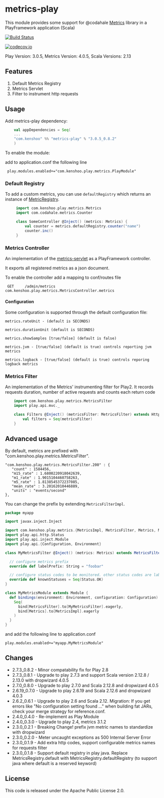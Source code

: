 # metrics-play

This module provides some support for @codahale [Metrics](https://dropwizard.github.io/metrics/4.0.5/) library in a PlayFramework application (Scala)

[![Build Status](https://travis-ci.org/kenshoo/metrics-play.png)](https://travis-ci.org/kenshoo/metrics-play)

[![codecov.io](https://img.shields.io/codecov/c/gh/kenshoo/metrics-play/master.svg)](https://codecov.io/github/kenshoo/metrics-play/branch/master)

Play Version: 3.0.5, Metrics Version: 4.0.5, Scala Versions: 2.13

## Features

1. Default Metrics Registry
2. Metrics Servlet
3. Filter to instrument http requests


## Usage

Add metrics-play dependency:

```scala
    val appDependencies = Seq(
    ...
    "com.kenshoo" %% "metrics-play" % "3.0.5_0.8.2"
    )
```

To enable the module:

add to application.conf the following line

     play.modules.enabled+="com.kenshoo.play.metrics.PlayModule"

### Default Registry

To add a custom metrics, you can use `defaultRegistry` which returns an instance of [MetricRegistry](https://metrics.dropwizard.io/4.0.5/manual/core).

```scala
     import com.kenshoo.play.metrics.Metrics
     import com.codahale.metrics.Counter

     class SomeController @Inject() (metrics: Metrics) {
         val counter = metrics.defaultRegistry.counter("name")
         counter.inc()
     }
````

### Metrics Controller

An implementation of the [metrics-servlet](https://metrics.dropwizard.io/4.0.5/manual/servlets#metricsservlet) as a PlayFramework controller.

It exports all registered metrics as a json document.

To enable the controller add a mapping to conf/routes file

     GET     /admin/metrics              com.kenshoo.play.metrics.MetricsController.metrics

#### Configuration
Some configuration is supported through the default configuration file:

    metrics.rateUnit - (default is SECONDS)

    metrics.durationUnit (default is SECONDS)

    metrics.showSamples [true/false] (default is false)

    metrics.jvm - [true/false] (default is true) controls reporting jvm metrics

    metrics.logback - [true/false] (default is true) controls reporing logback metrics

### Metrics Filter

An implementation of the Metrics' instrumenting filter for Play2. It records requests duration, number of active requests and counts each return code


```scala
    import com.kenshoo.play.metrics.MetricsFilter
    import play.api.mvc._

    class Filters @Inject() (metricsFilter: MetricsFilter) extends HttpFilters {
        val filters = Seq(metricsFilter)
    }
```

## Advanced usage

By default, metrics are prefixed with "com.kenshoo.play.metrics.MetricsFilter".

```
"com.kenshoo.play.metrics.MetricsFilter.200" : {
   "count" : 1584456,
   "m15_rate" : 1.6800220918042639,
   "m1_rate" : 1.9015104460758263,
   "m5_rate" : 1.8138545372237085,
   "mean_rate" : 3.20162010446889,
   "units" : "events/second"
},
```

You can change the prefix by extending `MetricsFilterImpl`.

```scala
package myapp

import javax.inject.Inject

import com.kenshoo.play.metrics.{MetricsImpl, MetricsFilter, Metrics, MetricsFilterImpl}
import play.api.http.Status
import play.api.inject.Module
import play.api.{Configuration, Environment}

class MyMetricsFilter @Inject() (metrics: Metrics) extends MetricsFilterImpl(metrics) {

  // configure metrics prefix
  override def labelPrefix: String = "foobar"

  // configure status codes to be monitored. other status codes are labeled as "other"
  override def knownStatuses = Seq(Status.OK)
}

class MyMetricsModule extends Module {
  def bindings(environment: Environment, configuration: Configuration) = {
    Seq(
      bind[MetricsFilter].to[MyMetricsFilter].eagerly,
      bind[Metrics].to[MetricsImpl].eagerly
    )
  }
}
```

and add the following line to application.conf

```
play.modules.enabled+="myapp.MyMetricsModule"
```

## Changes

* 2.7.3_0.8.2 - Minor compatability fix for Play 2.8
* 2.7.3_0.8.1 - Upgrade to play 2.7.3 and support Scala version 2.12.8 / 2.13.0 with dropwizard 4.0.5
* 2.7.0_0.8.0 - Upgrade to play 2.7.0 and Scala 2.12.8 and dropwizard 4.0.5
* 2.6.19_0.7.0 - Upgrade to play 2.6.19 and Scala 2.12.6 and dropwizard 4.0.3
* 2.6.2_0.6.1 - Upgrade to play 2.6 and Scala 2.12. Migration: If you get errors like "No configuration setting found ..." when building fat JARs, check your merge strategy for reference.conf.
* 2.4.0_0.4.0 - Re-implement as Play Module
* 2.4.0_0.3.0 - Upgrade to play 2.4, metrics 3.1.2
* 2.3.0_0.2.1 - Breaking Change! prefix jvm metric names to standardize with dropwizard
* 2.3.0_0.2.0 - Meter uncaught exceptions as 500 Internal Server Error
* 2.3.0_0.1.9 - Add extra http codes, support configurable metrics names for requests filter
* 2.3.0_0.1.8 - Support default registry in play java. Replace MetricsRegistry.default with MetricsRegistry.defaultRegistry (to support java where default is a reserved keyword)


## License
This code is released under the Apache Public License 2.0.
